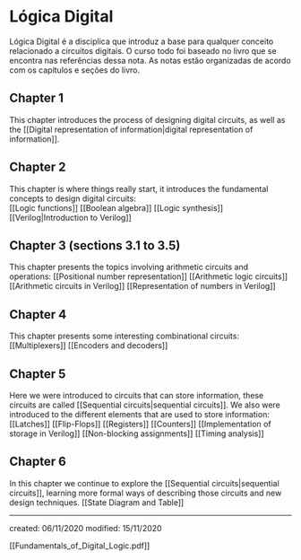 # Lógica Digital
Lógica Digital é a disciplica que introduz a base para qualquer conceito relacionado a circuitos digitais. O curso todo foi baseado no livro que se encontra nas referências dessa nota. As notas estão organizadas de acordo com os capítulos e seções do livro.

## Chapter 1
This chapter introduces the process of designing digital circuits, as well as the [[Digital representation of information|digital representation of information]].

## Chapter 2
This chapter is where things really start, it introduces the fundamental concepts to design digital circuits:  
[[Logic functions]] 
[[Boolean algebra]]
[[Logic synthesis]]
[[Verilog|Introduction to Verilog]]

## Chapter 3 (sections 3.1 to 3.5)
This chapter presents the topics involving arithmetic circuits and operations:
[[Positional number representation]]
[[Arithmetic logic circuits]]
[[Arithmetic circuits in Verilog]]
[[Representation of numbers in Verilog]]

## Chapter 4 
This chapter presents some interesting combinational circuits:
[[Multiplexers]]
[[Encoders and decoders]]

## Chapter 5
Here we were introduced to circuits that can store information, these circuits are called [[Sequential circuits|sequential circuits]]. We also were introduced to the different elements that are used to store information:
[[Latches]]
[[Flip-Flops]]
[[Registers]]
[[Counters]]
[[Implementation of storage in Verilog]]
[[Non-blocking assignments]]
[[Timing analysis]]

## Chapter 6
In this chapter we continue to explore the [[Sequential circuits|sequential circuits]], learning more formal ways of describing those circuits and new design techniques.
[[State Diagram and Table]]


---

created: 06/11/2020
modified: 15/11/2020

[[Fundamentals_of_Digital_Logic.pdf]]